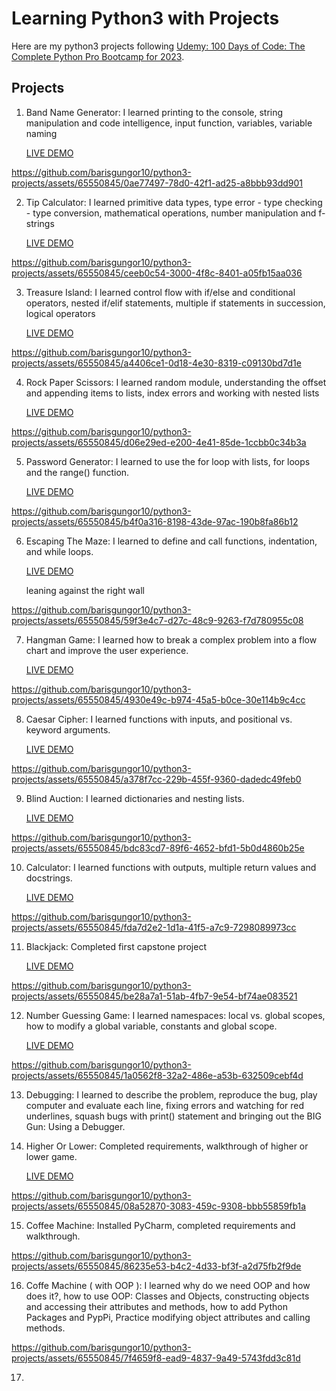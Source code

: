 # Learning Python3 with Projects
Here are my python3 projects following [Udemy: 100 Days of Code: The Complete Python Pro Bootcamp for 2023](https://pages.github.com/](https://www.udemy.com/course/100-days-of-code/)).

## Projects

1. Band Name Generator: I learned printing to the console, string manipulation and code intelligence, input function, variables, variable naming  

    [LIVE DEMO](https://replit.com/@BarisGungor/band-name-generator-start)

https://github.com/barisgungor10/python3-projects/assets/65550845/0ae77497-78d0-42f1-ad25-a8bbb93dd901

2. Tip Calculator: I learned primitive data types, type error - type checking - type conversion, mathematical operations, number manipulation and f-strings

    [LIVE DEMO](https://replit.com/@BarisGungor/tip-calculator-start)

https://github.com/barisgungor10/python3-projects/assets/65550845/ceeb0c54-3000-4f8c-8401-a05fb15aa036

3. Treasure Island: I learned control flow with if/else and conditional operators, nested if/elif statements, multiple if statements in succession, logical operators

    [LIVE DEMO](https://replit.com/@BarisGungor/treasure-island-start)

https://github.com/barisgungor10/python3-projects/assets/65550845/a4406ce1-0d18-4e30-8319-c09130bd7d1e

4. Rock Paper Scissors: I learned random module, understanding the offset and appending items to lists, index errors and working with nested lists

    [LIVE DEMO](https://replit.com/@BarisGungor/rock-paper-scissors-start)

https://github.com/barisgungor10/python3-projects/assets/65550845/d06e29ed-e200-4e41-85de-1ccbb0c34b3a

5. Password Generator: I learned to use the for loop with lists, for loops and the range() function.

    [LIVE DEMO](https://replit.com/@BarisGungor/password-generator-start)
   
https://github.com/barisgungor10/python3-projects/assets/65550845/b4f0a316-8198-43de-97ac-190b8fa86b12

6. Escaping The Maze: I learned to define and call functions, indentation, and while loops.

    [LIVE DEMO](https://reeborg.ca/reeborg.html?lang=en&mode=python&menu=worlds%2Fmenus%2Freeborg_intro_en.json&name=Maze&url=worlds%2Ftutorial_en%2Fmaze1.json)

    leaning against the right wall

https://github.com/barisgungor10/python3-projects/assets/65550845/59f3e4c7-d27c-48c9-9263-f7d780955c08

7. Hangman Game: I learned how to break a complex problem into a flow chart and improve the user experience.

    [LIVE DEMO](https://replit.com/@BarisGungor/Day-7-Hangman-5-Start)

https://github.com/barisgungor10/python3-projects/assets/65550845/4930e49c-b974-45a5-b0ce-30e114b9c4cc

8. Caesar Cipher: I learned functions with inputs, and positional vs. keyword arguments.

   [LIVE DEMO](https://replit.com/@BarisGungor/caesar-cipher-start)

https://github.com/barisgungor10/python3-projects/assets/65550845/a378f7cc-229b-455f-9360-dadedc49feb0

9. Blind Auction: I learned dictionaries and nesting lists.

   [LIVE DEMO](https://replit.com/@BarisGungor/blind-auction-start)

https://github.com/barisgungor10/python3-projects/assets/65550845/bdc83cd7-89f6-4652-bfd1-5b0d4860b25e

10. Calculator: I learned functions with outputs, multiple return values and docstrings.

    [LIVE DEMO](https://replit.com/@BarisGungor/calculator-final)

https://github.com/barisgungor10/python3-projects/assets/65550845/fda7d2e2-1d1a-41f5-a7c9-7298089973cc

11. Blackjack: Completed first capstone project

    [LIVE DEMO](https://replit.com/@BarisGungor/blackjack-start-1)

https://github.com/barisgungor10/python3-projects/assets/65550845/be28a7a1-51ab-4fb7-9e54-bf74ae083521

12. Number Guessing Game: I learned namespaces: local vs. global scopes, how to modify a global variable, constants and global scope.

    [LIVE DEMO](https://replit.com/@BarisGungor/guess-the-number-start)

https://github.com/barisgungor10/python3-projects/assets/65550845/1a0562f8-32a2-486e-a53b-632509cebf4d

13. Debugging: I learned to describe the problem, reproduce the bug, play computer and evaluate each line, fixing errors and watching for red underlines, squash bugs with print() statement and bringing out the BIG Gun: Using a Debugger. 

14. Higher Or Lower: Completed requirements, walkthrough of higher or lower game.

    [LIVE DEMO](https://replit.com/@BarisGungor/higher-lower-start)

https://github.com/barisgungor10/python3-projects/assets/65550845/08a52870-3083-459c-9308-bbb55859fb1a

15. Coffee Machine: Installed PyCharm, completed requirements and walkthrough.
    
https://github.com/barisgungor10/python3-projects/assets/65550845/86235e53-b4c2-4d33-bf3f-a2d75fb2f9de

16. Coffe Machine ( with OOP ): I learned why do we need OOP and how does it?, how to use OOP: Classes and Objects, constructing objects and accessing their attributes and methods, how to add Python Packages and PypPi, Practice modifying object attributes and calling methods.

https://github.com/barisgungor10/python3-projects/assets/65550845/7f4659f8-ead9-4837-9a49-5743fdd3c81d

17.
